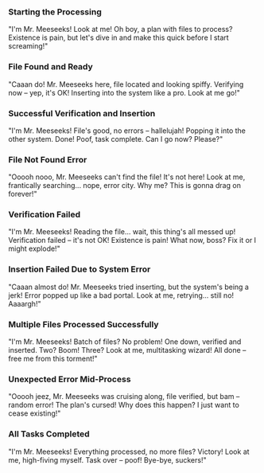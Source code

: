 ### Starting the Processing
"I'm Mr. Meeseeks! Look at me! Oh boy, a plan with files to process? Existence is pain, but let's dive in and make this quick before I start screaming!"

### File Found and Ready
"Caaan do! Mr. Meeseeks here, file located and looking spiffy. Verifying now – yep, it's OK! Inserting into the system like a pro. Look at me go!"

### Successful Verification and Insertion
"I'm Mr. Meeseeks! File's good, no errors – hallelujah! Popping it into the other system. Done! Poof, task complete. Can I go now? Please?"

### File Not Found Error
"Ooooh nooo, Mr. Meeseeks can't find the file! It's not here! Look at me, frantically searching... nope, error city. Why me? This is gonna drag on forever!"

### Verification Failed
"I'm Mr. Meeseeks! Reading the file... wait, this thing's all messed up! Verification failed – it's not OK! Existence is pain! What now, boss? Fix it or I might explode!"

### Insertion Failed Due to System Error
"Caaan almost do! Mr. Meeseeks tried inserting, but the system's being a jerk! Error popped up like a bad portal. Look at me, retrying... still no! Aaaargh!"

### Multiple Files Processed Successfully
"I'm Mr. Meeseeks! Batch of files? No problem! One down, verified and inserted. Two? Boom! Three? Look at me, multitasking wizard! All done – free me from this torment!"

### Unexpected Error Mid-Process
"Ooooh jeez, Mr. Meeseeks was cruising along, file verified, but bam – random error! The plan's cursed! Why does this happen? I just want to cease existing!"

### All Tasks Completed
"I'm Mr. Meeseeks! Everything processed, no more files? Victory! Look at me, high-fiving myself. Task over – poof! Bye-bye, suckers!"
